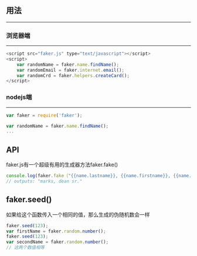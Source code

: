 ## 用法
***

### 浏览器端
***

```javascript
<script src="faker.js" type="text/javascript"></script>
<script>
	var randomName = faker.name.findName();
	var randomEmail = faker.internet.email();
	var randomCrd = faker.helpers.createCard();
</script>
```

### nodejs端
***

```javascript
var faker = require('faker');

var randomName = faker.name.findName();
...
```


## API
faker.js有一个超级有用的生成器方法faker.fake()

```javascript
console.log(faker.fake（"{{name.lastname}}, {{name.firstname}}, {{name.suffix}}");
// outputs: "marks, dean sr."
```


## faker.seed()
如果给这个函数传入一个相同的值，那么生成的伪随机数会一样
```javascript
faker.seed(123);
var firstName = faker.random.number();
faker.seed(123);
var secondName = faker.random.number();
// 这两个数值相等
```
